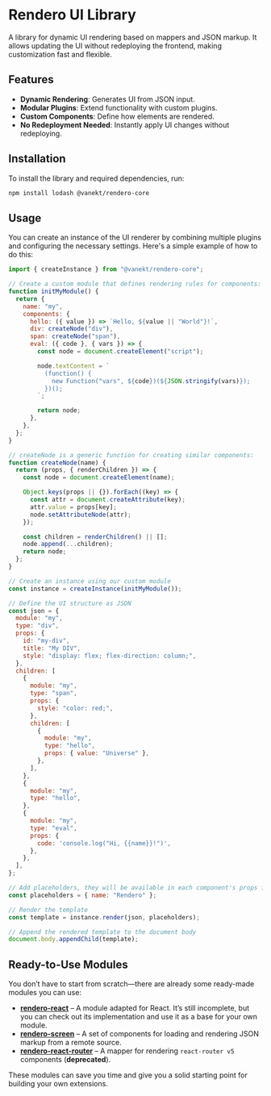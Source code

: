 # Rendero UI Library

A library for dynamic UI rendering based on mappers and JSON markup. It allows updating the UI without redeploying the frontend, making customization fast and flexible.

## Features

- **Dynamic Rendering**: Generates UI from JSON input.
- **Modular Plugins**: Extend functionality with custom plugins.
- **Custom Components**: Define how elements are rendered.
- **No Redeployment Needed**: Instantly apply UI changes without redeploying.

## Installation

To install the library and required dependencies, run:

```bash
npm install lodash @vanekt/rendero-core
```

## Usage

You can create an instance of the UI renderer by combining multiple plugins and configuring the necessary settings. Here's a simple example of how to do this:

```javascript
import { createInstance } from "@vanekt/rendero-core";

// Create a custom module that defines rendering rules for components:
function initMyModule() {
  return {
    name: "my",
    components: {
      hello: ({ value }) => `Hello, ${value || "World"}!`,
      div: createNode("div"),
      span: createNode("span"),
      eval: ({ code }, { vars }) => {
        const node = document.createElement("script");

        node.textContent = `
          (function() {
            new Function("vars", ${code})(${JSON.stringify(vars)});
          })();
        `;

        return node;
      },
    },
  };
}

// createNode is a generic function for creating similar components:
function createNode(name) {
  return (props, { renderChildren }) => {
    const node = document.createElement(name);

    Object.keys(props || {}).forEach((key) => {
      const attr = document.createAttribute(key);
      attr.value = props[key];
      node.setAttributeNode(attr);
    });

    const children = renderChildren() || [];
    node.append(...children);
    return node;
  };
}

// Create an instance using our custom module
const instance = createInstance(initMyModule());

// Define the UI structure as JSON
const json = {
  module: "my",
  type: "div",
  props: {
    id: "my-div",
    title: "My DIV",
    style: "display: flex; flex-direction: column;",
  },
  children: [
    {
      module: "my",
      type: "span",
      props: {
        style: "color: red;",
      },
      children: [
        {
          module: "my",
          type: "hello",
          props: { value: "Universe" },
        },
      ],
    },
    {
      module: "my",
      type: "hello",
    },
    {
      module: "my",
      type: "eval",
      props: {
        code: 'console.log("Hi, {{name}}!")',
      },
    },
  ],
};

// Add placeholders, they will be available in each component's props in the following format: {{name}}
const placeholders = { name: "Rendero" };

// Render the template
const template = instance.render(json, placeholders);

// Append the rendered template to the document body
document.body.appendChild(template);

```

## Ready-to-Use Modules

You don’t have to start from scratch—there are already some ready-made modules you can use:

- [**rendero-react**](https://github.com/vanekt/rendero-react) – A module adapted for React. It’s still incomplete, but you can check out its implementation and use it as a base for your own module.
- [**rendero-screen**](https://github.com/vanekt/rendero-screen) – A set of components for loading and rendering JSON markup from a remote source.
- [**rendero-react-router**](https://github.com/vanekt/rendero-react-router) – A mapper for rendering `react-router v5` components (**deprecated**).

These modules can save you time and give you a solid starting point for building your own extensions.
